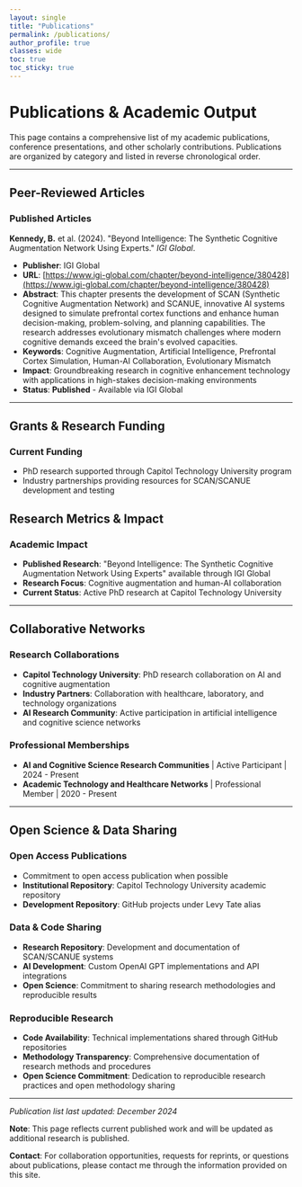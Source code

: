 ```yaml
---
layout: single
title: "Publications"
permalink: /publications/
author_profile: true
classes: wide
toc: true
toc_sticky: true
---
```


# Publications & Academic Output

This page contains a comprehensive list of my academic publications, conference presentations, and other scholarly contributions. Publications are organized by category and listed in reverse chronological order.

---

## Peer-Reviewed Articles

### Published Articles

**Kennedy, B.** et al. (2024). "Beyond Intelligence: The Synthetic Cognitive Augmentation Network Using Experts." *IGI Global*. 
- **Publisher**: IGI Global
- **URL**: [https://www.igi-global.com/chapter/beyond-intelligence/380428](https://www.igi-global.com/chapter/beyond-intelligence/380428)
- **Abstract**: This chapter presents the development of SCAN (Synthetic Cognitive Augmentation Network) and SCANUE, innovative AI systems designed to simulate prefrontal cortex functions and enhance human decision-making, problem-solving, and planning capabilities. The research addresses evolutionary mismatch challenges where modern cognitive demands exceed the brain's evolved capacities.
- **Keywords**: Cognitive Augmentation, Artificial Intelligence, Prefrontal Cortex Simulation, Human-AI Collaboration, Evolutionary Mismatch
- **Impact**: Groundbreaking research in cognitive enhancement technology with applications in high-stakes decision-making environments
- **Status**: **Published** - Available via IGI Global

---

## Grants & Research Funding

### Current Funding
- PhD research supported through Capitol Technology University program
- Industry partnerships providing resources for SCAN/SCANUE development and testing

## Research Metrics & Impact

### Academic Impact
- **Published Research**: "Beyond Intelligence: The Synthetic Cognitive Augmentation Network Using Experts" available through IGI Global
- **Research Focus**: Cognitive augmentation and human-AI collaboration
- **Current Status**: Active PhD research at Capitol Technology University

---

## Collaborative Networks

### Research Collaborations
- **Capitol Technology University**: PhD research collaboration on AI and cognitive augmentation
- **Industry Partners**: Collaboration with healthcare, laboratory, and technology organizations
- **AI Research Community**: Active participation in artificial intelligence and cognitive science networks

### Professional Memberships
- **AI and Cognitive Science Research Communities** | Active Participant | 2024 - Present
- **Academic Technology and Healthcare Networks** | Professional Member | 2020 - Present

---

## Open Science & Data Sharing

### Open Access Publications
- Commitment to open access publication when possible
- **Institutional Repository**: Capitol Technology University academic repository
- **Development Repository**: GitHub projects under Levy Tate alias

### Data & Code Sharing
- **Research Repository**: Development and documentation of SCAN/SCANUE systems
- **AI Development**: Custom OpenAI GPT implementations and API integrations
- **Open Science**: Commitment to sharing research methodologies and reproducible results

### Reproducible Research
- **Code Availability**: Technical implementations shared through GitHub repositories
- **Methodology Transparency**: Comprehensive documentation of research methods and procedures
- **Open Science Commitment**: Dedication to reproducible research practices and open methodology sharing

---

*Publication list last updated: December 2024*

**Note**: This page reflects current published work and will be updated as additional research is published.

**Contact**: For collaboration opportunities, requests for reprints, or questions about publications, please contact me through the information provided on this site.